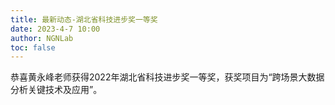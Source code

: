 ```yaml
---
title: 最新动态-湖北省科技进步奖一等奖
date: 2023-4-7 10:00
author: NGNLab
toc: false
---
```

恭喜黄永峰老师获得2022年湖北省科技进步奖一等奖，获奖项目为“跨场景大数据分析关键技术及应用”。
